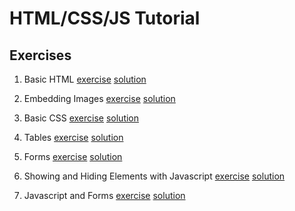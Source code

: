 # HTML/CSS/JS Tutorial

## Exercises

1. Basic HTML [exercise](https://github.com/sebschu/html-tutorial/tree/master/exercises/01_basic_html) [solution](https://nlp.stanford.edu/~sebschu/html-tutorial/solutions/01_basic_html/solution.html)

2. Embedding Images [exercise](https://github.com/sebschu/html-tutorial/tree/master/exercises/02_image) [solution](https://nlp.stanford.edu/~sebschu/html-tutorial/solutions/02_image/solution.html)

3. Basic CSS [exercise](https://github.com/sebschu/html-tutorial/tree/master/exercises/03_basic_css) [solution](https://nlp.stanford.edu/~sebschu/html-tutorial/solutions/03_basic_css/solution.html)

4. Tables [exercise](https://github.com/sebschu/html-tutorial/tree/master/exercises/04_tables) [solution](https://nlp.stanford.edu/~sebschu/html-tutorial/solutions/04_tables/solution.html)

5. Forms [exercise](https://github.com/sebschu/html-tutorial/tree/master/exercises/05_forms) [solution](https://nlp.stanford.edu/~sebschu/html-tutorial/solutions/05_forms/solution.html)

6. Showing and Hiding Elements with Javascript [exercise](https://github.com/sebschu/html-tutorial/tree/master/exercises/06_js_show_hide) [solution](https://nlp.stanford.edu/~sebschu/html-tutorial/solutions/06_js_show_hide/solution.html)

7. Javascript and Forms [exercise](https://github.com/sebschu/html-tutorial/tree/master/exercises/07_js_forms) [solution](https://nlp.stanford.edu/~sebschu/html-tutorial/solutions/07_js_forms/solution.html)

